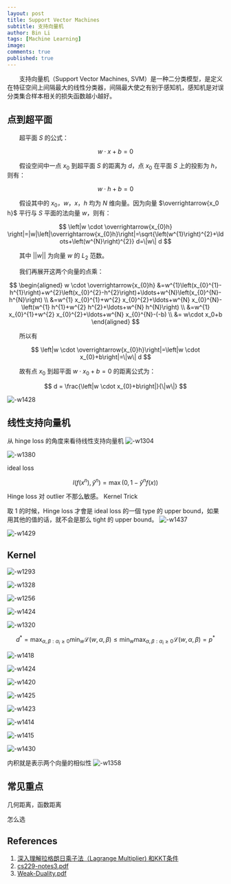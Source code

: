 ```yaml
---
layout: post
title: Support Vector Machines
subtitle: 支持向量机
author: Bin Li
tags: [Machine Learning]
image: 
comments: true
published: true
---
```


　　支持向量机（Support Vector Machines, SVM）是一种二分类模型，是定义在特征空间上间隔最大的线性分类器，间隔最大使之有别于感知机，感知机是对误分类集合样本相关的损失函数越小越好。

## 点到超平面
　　超平面 $S$ 的公式：

$$
w \cdot x+b=0
$$

　　假设空间中一点 $x_0$ 到超平面 $S$ 的距离为 $d$，点 $x_0$ 在平面 $S$ 上的投影为 $h$，则有：

$$
w \cdot h+b=0
$$

　　假设其中的 $x_0$，$w$，$x$，$h$ 均为 $N$ 维向量。因为向量 $\overrightarrow{x_0 h}$ 平行与 $S$ 平面的法向量 $w$，则有：

$$
\left|w \cdot \overrightarrow{x_{0}h} \right|=|w|\left|\overrightarrow{x_{0}h}\right|=\sqrt{\left(w^{1}\right)^{2}+\ldots+\left(w^{N}\right)^{2}} d=\|w\| d
$$

　　其中 $\vert\vert w\vert\vert$ 为向量 $w$ 的 $L_2$ 范数。

　　我们再展开这两个向量的点乘：



$$
\begin{aligned} w \cdot \overrightarrow{x_{0}h} &=w^{1}\left(x_{0}^{1}-h^{1}\right)+w^{2}\left(x_{0}^{2}-h^{2}\right)+\ldots+w^{N}\left(x_{0}^{N}-h^{N}\right) \\ &=w^{1} x_{0}^{1}+w^{2} x_{0}^{2}+\ldots+w^{N} x_{0}^{N}-\left(w^{1} h^{1}+w^{2} h^{2}+\ldots+w^{N} h^{N}\right) \\ &=w^{1} x_{0}^{1}+w^{2} x_{0}^{2}+\ldots+w^{N} x_{0}^{N}-(-b) \\
&= w\cdot x_0+b
\end{aligned}
$$

　　所以有

$$
\left|w \cdot \overrightarrow{x_{0}h}\right|=\left|w \cdot x_{0}+b\right|=\|w\| d
$$

　　故有点 $x_0$ 到超平面 $w \cdot x_{0}+b = 0$ 的距离公式为：

$$
d = \frac{\left|w \cdot x_{0}+b\right|}{\|w\|}
$$

![-w1428](/img/media/15662180244881.jpg)


## 线性支持向量机
从 hinge loss 的角度来看待线性支持向量机
![-w1304](/img/media/15662007668997.jpg)

![-w1380](/img/media/15662007998128.jpg)


ideal loss

$$
l\left(f\left(x^{n}\right), \hat{y}^{n}\right)=\max \left(0,1-\hat{y}^{n} f(x)\right)
$$

Hinge loss 对 outlier 不那么敏感。
Kernel Trick

取 1 的时候，Hinge loss 才會是 ideal loss 的一個 type 的 upper bound，如果用其他的值的话，就不会是那么 tight 的 upper bound。
![-w1437](/img/media/15662192478583.jpg)

![-w1429](/img/media/15662197118358.jpg)


## Kernel

![-w1293](/img/media/15662017087873.jpg)

![-w1328](/img/media/15662021226082.jpg)

![-w1256](/img/media/15662022088653.jpg)

![-w1424](/img/media/15662023554996.jpg)

![-w1320](/img/media/15662024844999.jpg)


$$
d^{*}=\max _{\alpha, \beta : \alpha_{i} \geq 0} \min _{w} \mathcal{L}(w, \alpha, \beta) \leq \min _{w} \max _{\alpha, \beta : \alpha_{i} \geq 0} \mathcal{L}(w, \alpha, \beta)=p^{*}
$$

![-w1418](/img/media/15662111203965.jpg)

![-w1424](/img/media/15662112439409.jpg)

![-w1420](/img/media/15662115375172.jpg)

![-w1425](/img/media/15662116890554.jpg)

![-w1423](/img/media/15662118568830.jpg)

![-w1414](/img/media/15662119911487.jpg)

![-w1415](/img/media/15662125499087.jpg)

![-w1430](/img/media/15662156239382.jpg)

内积就是表示两个向量的相似性
![-w1358](/img/media/15662162612253.jpg)

## 常见重点
几何距离，函数距离

怎么选

## References
1. [深入理解拉格朗日乘子法（Lagrange Multiplier) 和KKT条件](https://www.cnblogs.com/mo-wang/p/4775548.html)
2. [cs229-notes3.pdf](/assets/cs229-notes3.pdf)
3. [Weak-Duality.pdf](/assets/Weak-Duality.pdf)